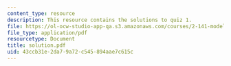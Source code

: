 ```yaml
---
content_type: resource
description: This resource contains the solutions to quiz 1.
file: https://ol-ocw-studio-app-qa.s3.amazonaws.com/courses/2-141-modeling-and-simulation-of-dynamic-systems-fall-2006/43ccb31e2da79a72c545894aae7c615c_solution.pdf
file_type: application/pdf
resourcetype: Document
title: solution.pdf
uid: 43ccb31e-2da7-9a72-c545-894aae7c615c
---
```


